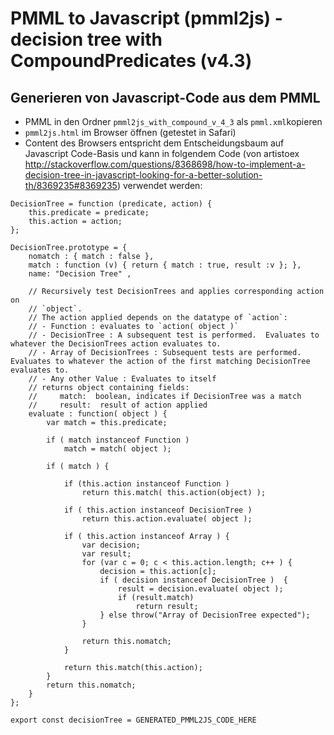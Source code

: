 # PMML to Javascript (pmml2js) - decision tree with CompoundPredicates (v4.3)
## Generieren von Javascript-Code aus dem PMML
- PMML in den Ordner `pmml2js_with_compound_v_4_3` als `pmml.xml`kopieren
- `pmml2js.html` im Browser öffnen (getestet in Safari)
- Content des Browsers entspricht dem Entscheidungsbaum auf Javascript Code-Basis und kann in folgendem Code (von artistoex <http://stackoverflow.com/questions/8368698/how-to-implement-a-decision-tree-in-javascript-looking-for-a-better-solution-th/8369235#8369235>) verwendet werden:




```
DecisionTree = function (predicate, action) {
    this.predicate = predicate;
    this.action = action;
};

DecisionTree.prototype = {
    nomatch : { match : false },
    match : function (v) { return { match : true, result :v }; },
    name: "Decision Tree" ,

    // Recursively test DecisionTrees and applies corresponding action on
    // `object`.
    // The action applied depends on the datatype of `action`:
    // - Function : evaluates to `action( object )`
    // - DecisionTree : A subsequent test is performed.  Evaluates to whatever the DecisionTrees action evaluates to.
    // - Array of DecisionTrees : Subsequent tests are performed.  Evaluates to whatever the action of the first matching DecisionTree evaluates to.
    // - Any other Value : Evaluates to itself
    // returns object containing fields:
    //     match:  boolean, indicates if DecisionTree was a match
    //     result:  result of action applied
    evaluate : function( object ) {
        var match = this.predicate;

        if ( match instanceof Function )
            match = match( object );

        if ( match ) {

            if (this.action instanceof Function )
                return this.match( this.action(object) );

            if ( this.action instanceof DecisionTree )
                return this.action.evaluate( object );

            if ( this.action instanceof Array ) {
                var decision;
                var result;
                for (var c = 0; c < this.action.length; c++ ) {
                    decision = this.action[c];
                    if ( decision instanceof DecisionTree )  {
                        result = decision.evaluate( object );
                        if (result.match)
                            return result;
                    } else throw("Array of DecisionTree expected");
                }

                return this.nomatch;
            }

            return this.match(this.action);
        }
        return this.nomatch;
    }
};

export const decisionTree = GENERATED_PMML2JS_CODE_HERE


```



